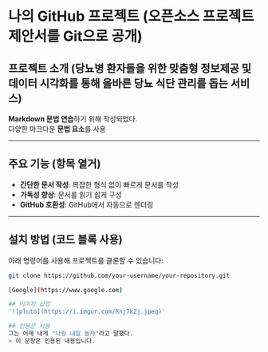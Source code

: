 # 나의 GitHub 프로젝트 (오픈소스 프로젝트 제안서를 Git으로 공개)

## 프로젝트 소개 (당뇨병 환자들을 위한 맞춤형 정보제공 및 데이터 시각화를 통해 올바른 당뇨 식단 관리를 돕는 서비스)
**Markdown 문법 연습**하기 위해 작성되었다.  
다양한 마크다운 **문법 요소**를 사용

---

## 주요 기능 (항목 열거)
- **간단한 문서 작성**: 복잡한 형식 없이 빠르게 문서를 작성
- **가독성 향상**: 문서를 읽기 쉽게 구성
- **GitHub 호환성**: GitHub에서 자동으로 렌더링

---

## 설치 방법 (코드 블록 사용)
아래 명령어를 사용해 프로젝트를 클론할 수 있습니다:

```bash
git clone https://github.com/your-username/your-repository.git

[Google](https://www.google.com)

## 이미지 삽입
'![pluto](https://i.imgur.com/Rnj7kZj.jpeg)'

## 인용문 사용
그는 어제 내게 "나랑 내일 놀자"라고 말했다.
> 이 문장은 인용된 내용입니다.
